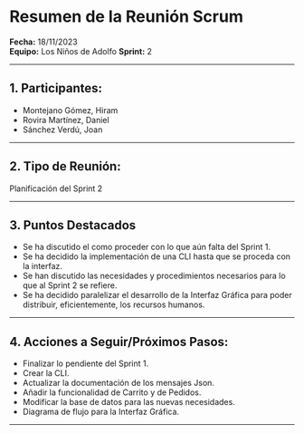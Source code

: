 # Resumen de la Reunión Scrum
**Fecha:**      18/11/2023  
**Equipo:**     Los Niños de Adolfo 
**Sprint:**     2  

---

## 1. Participantes:
- Montejano Gómez, Hiram
- Rovira Martínez, Daniel
- Sánchez Verdú, Joan

---

## 2. Tipo de Reunión:
Planificación del Sprint 2

---

## 3. Puntos Destacados
- Se ha discutido el como proceder con lo que aún falta del Sprint 1.
- Se ha decidido la implementación de una CLI hasta que se proceda con la interfaz.
- Se han discutido las necesidades y procedimientos necesarios para lo que al Sprint 2 se refiere.
- Se ha decidido paralelizar el desarrollo de la Interfaz Gráfica para poder distribuir, eficientemente, los recursos humanos.

---

## 4. Acciones a Seguir/Próximos Pasos:
- Finalizar lo pendiente del Sprint 1.
- Crear la CLI.
- Actualizar la documentación de los mensajes Json.
- Añadir la funcionalidad de Carrito y de Pedidos.
- Modificar la base de datos para las nuevas necesidades.
- Diagrama de flujo para la Interfaz Gráfica.

---